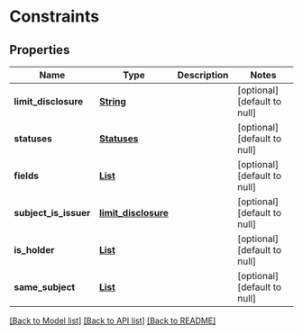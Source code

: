 # Constraints
## Properties

Name | Type | Description | Notes
------------ | ------------- | ------------- | -------------
**limit\_disclosure** | [**String**](string.md) |  | [optional] [default to null]
**statuses** | [**Statuses**](Statuses.md) |  | [optional] [default to null]
**fields** | [**List**](Field.md) |  | [optional] [default to null]
**subject\_is\_issuer** | [**limit_disclosure**](limit_disclosure.md) |  | [optional] [default to null]
**is\_holder** | [**List**](Holder_Subject.md) |  | [optional] [default to null]
**same\_subject** | [**List**](items.md) |  | [optional] [default to null]

[[Back to Model list]](../interface_specification_of_pe_openapi_spec_component.md#documentation-for-models) [[Back to API list]](../interface_specification_of_pe_openapi_spec_component.md#documentation-for-api-endpoints) [[Back to README]](../interface_specification_of_pe_openapi_spec_component.md)

